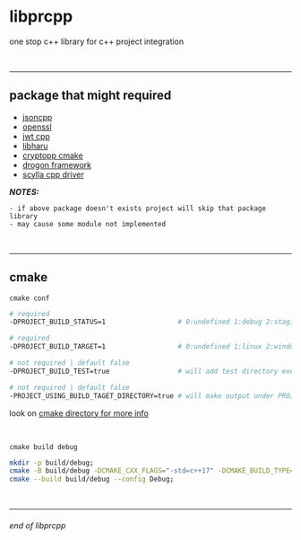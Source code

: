 # libprcpp

one stop c++ library for c++ project integration

<br>

---

## package that might required

- [jsoncpp](https://github.com/open-source-parsers/jsoncpp)
- [openssl](https://github.com/openssl/openssl)
- [jwt cpp](https://github.com/Thalhammer/jwt-cpp)
- [libharu](https://github.com/libharu/libharu)
- [cryptopp cmake](https://github.com/abdes/cryptopp-cmake)
- [drogon framework](https://github.com/drogonframework/drogon)
- [scylla cpp driver](https://github.com/scylladb/cpp-driver)

__*NOTES:*__
```
- if above package doesn't exists project will skip that package library
- may cause some module not implemented
```

<br>

---

## cmake

`cmake conf`
```sh
# required
-DPROJECT_BUILD_STATUS=1                  # 0:undefined 1:debug 2:staging 3:demo 4:release

# required
-DPROJECT_BUILD_TARGET=1                  # 0:undefined 1:linux 2:windows 3:osx

# not required | default false
-DPROJECT_BUILD_TEST=true                 # will add test directory execute-able

# not required | default false
-PROJECT_USING_BUILD_TAGET_DIRECTORY=true # will make output under PROJECT_BUILD_TAGET_DIRECTORY
```

look on [cmake directory for more info](./cmake)

<br>

`cmake build debug`
```sh
mkdir -p build/debug;
cmake -B build/debug -DCMAKE_CXX_FLAGS="-std=c++17" -DCMAKE_BUILD_TYPE=Debug -DPROJECT_BUILD_STATUS=1 -DPROJECT_BUILD_TARGET=1 -DPROJECT_BUILD_TEST=false -PROJECT_USING_BUILD_TAGET_DIRECTORY=true;
cmake --build build/debug --config Debug;
```

<br>

---

###### end of libprcpp
